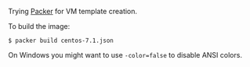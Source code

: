 Trying [Packer](https://www.packer.io/) for VM template creation.

To build the image:
 ```
 $ packer build centos-7.1.json
 ```

On Windows you might want to use `-color=false` to disable ANSI colors.
